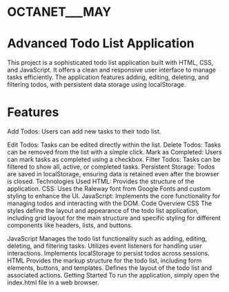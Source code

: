 # OCTANET___MAY
# Advanced Todo List Application
This project is a sophisticated todo list application built with HTML, CSS, and JavaScript. It offers a clean and responsive user interface to manage tasks efficiently. The application features adding, editing, deleting, and filtering todos, with persistent data storage using localStorage.

# Features
Add Todos: Users can add new tasks to their todo list. 

Edit Todos: Tasks can be edited directly within the list.
Delete Todos: Tasks can be removed from the list with a simple click.
Mark as Completed: Users can mark tasks as completed using a checkbox.
Filter Todos: Tasks can be filtered to show all, active, or completed tasks.
Persistent Storage: Todos are saved in localStorage, ensuring data is retained even after the browser is closed.
Technologies Used
HTML: Provides the structure of the application.
CSS: Uses the Raleway font from Google Fonts and custom styling to enhance the UI.
JavaScript: Implements the core functionality for managing todos and interacting with the DOM.
Code Overview
CSS
The styles define the layout and appearance of the todo list application, including grid layout for the main structure and specific styling for different components like headers, lists, and buttons.

JavaScript
Manages the todo list functionality such as adding, editing, deleting, and filtering tasks.
Utilizes event listeners for handling user interactions.
Implements localStorage to persist todos across sessions.
HTML
Provides the markup structure for the todo list, including form elements, buttons, and templates.
Defines the layout of the todo list and associated actions.
Getting Started
To run the application, simply open the index.html file in a web browser.




